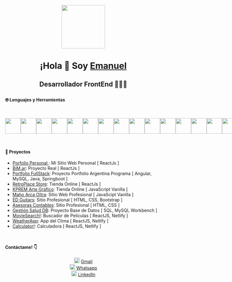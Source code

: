<div align="center" width="350">
   <img align="center" width="140" src="https://i.ibb.co/1LG0MR7/logo-Foto2023.png" />
   <h1 align="center">¡Hola 👋 Soy <a href="https://emanuelescudero.ar" target='_blank' rel='noopener noreferrer'>Emanuel</a></h1>
   <h2 align="center">Desarrollador FrontEnd 👨🏻‍💻 <h2>
</div>
<h4> 🤓 Lenguajes y Herramientas </h4>
<br />
<p style="display: flex;">
   <img src='https://i.ibb.co/zHqNLgF/vsc.png' style='width: 50px;'/>
   <img src='https://i.ibb.co/VH4bp5Y/html.png' style='width: 50px;'/>
   <img src='https://i.ibb.co/mDNKpgM/css.png' style='width: 50px;'/>
   <img src='https://i.ibb.co/TmwQPdB/bootstrap.png' style='width: 50px;'/>
   <img src='https://i.ibb.co/7jV8nQy/sass-icon-130835.png' style='width: 50px;'/>
   <img src='https://i.ibb.co/TW6ChMh/js.png' style='width: 50px;'/>
   <img src='https://i.ibb.co/VNbg3FV/typescript.png' style='width: 50px;'/>
   <img src='https://i.ibb.co/CHZkf9M/reactjs.png' style='width: 50px;'/>
   <img src='https://i.ibb.co/rQpw3fM/angular.png' style='width: 50px;'/>
   <img src='https://i.ibb.co/mSRmnRV/mysql.png' style='width: 50px;'/>
   <img src='https://i.ibb.co/5ByKx1H/Git.png' style='width: 50px;'/>
   <img src='https://i.ibb.co/Lh8yP9R/seo.png' style='width: 50px;'/>
   <img src='https://i.ibb.co/NpF5Zxf/java.png' style='width: 50px;'/>
   <img src='https://i.ibb.co/JH1kwQB/springboot.png' style='width: 50px;'/>
   <img src='https://i.ibb.co/5v8sq3C/npm2.png' style='width: 50px;'/>
    <img src='https://i.ibb.co/nf2qtnw/ps2.png' style='width: 50px;'/>
</p>

<br />
<h4> 📂 Proyectos </h4>
<ul>
   <li> <a href='https://emanuelescudero.ar' target='_blank' rel='noopener noreferrer'> Porfolio Personal </a>: Mi Sitio Web Personal [ ReactJs ]</li>
   <li> <a href='https://bim.ar' target='_blank' rel='noopener noreferrer'> BiM.ar</a>: Proyecto Real [ ReactJs ]</li>
   <li> <a href='https://portfoliofrontargprog.web.app/' target='_blank' rel='noopener noreferrer'> Portfolio FullStack</a>: Proyecto Portfolio Argentina Programa [ Angular, MySQL, Java, Springboot ]</li>
   <li> <a href='https://retro-place-store.vercel.app/' target='_blank' rel='noopener noreferrer'> RetroPlace Store</a>: Tienda Online [ ReactJs ]</li>
   <li> <a href='https://escuderoemanuel.github.io/KPREM-ArteGrafico/' target='_blank' rel='noopener noreferrer'> KPREM Arte Gráfico</a>: Tienda Online [ JavaScript Vanilla ]</li>
   <li> <a href='https://escuderoemanuel.github.io/MahoArcaOltra/' target='_blank' rel='noopener noreferrer'> Maho Arca Oltra</a>: Sitio Web Profesional [ JavaScipt Vanilla ]</li>
   <li> <a href='https://escuderoemanuel.github.io/EDGuitars/' target='_blank' rel='noopener noreferrer'> ED Guitars</a>: Sitio Profesional [ HTML, CSS, Bootstrap ]</li>
   <li> <a href='https://escuderoemanuel.github.io/FC-AsesorasContables/' rel='noopener noreferrer'> Asesoras Contables</a>: Sitio Profesional [ HTML, CSS ]</li>
   <li> <a href='https://github.com/escuderoemanuel/GestionSaludDB' rel='noopener noreferrer'> Gestión Salud DB</a>: Proyecto Base de Datos [ SQL, MySQL Workbench ]</li>
  <li> <a href='https://emanuel-moviesearch.netlify.app/' rel='noopener noreferrer'> MovieSearch!</a>: Buscador de Películas [ ReactJS, Netlify ]</li>
  <li> <a href='https://emanuel-weatherapp.netlify.app/' rel='noopener noreferrer'> WeatherApp</a>: App del Clima [ ReactJS, Netlify ]</li>
   <li> <a href='https://emanuel-calculator.netlify.app/' rel='noopener noreferrer'> Calculator!</a>: Calculadora [ ReactJS, Netlify ]</li>
</ul>

<br />
<h4>Contáctame! 👇</h4>

   <div style="text-align: center; padding: 0;">
   <img src="https://i.ibb.co/2nK1zx0/Gmail-29991.png" style="width: 18px; display: inline-block;">
        <a href="mailto:escudero.mdz@gmail.com" target="_blank" rel="noopener noreferrer" style="display: inline-block;">Gmail</a>
   </div>

   <div style="text-align: center; padding: 0;">
     <img src="https://i.ibb.co/Z6TZgYM/Whatsapp-37229.png" style="width: 18px; display: inline-block;">
        <a href="https://wa.me/5492612061160" target="_blank" rel="noopener noreferrer" style="display: inline-block;">
         Whatsapp
        </a>
   </div>

   <div style="text-align: center; padding: 0;">
     <img src="https://i.ibb.co/w0vvvKQ/linkedin-socialnetwork-17441.png" style="width: 18px; display: inline-block;">
        <a href="https://www.linkedin.com/in/emanuel-escudero/" target="_blank" rel="noopener noreferrer" style="display: inline-block;">
         LinkedIn
        </a>
   </div>

   

